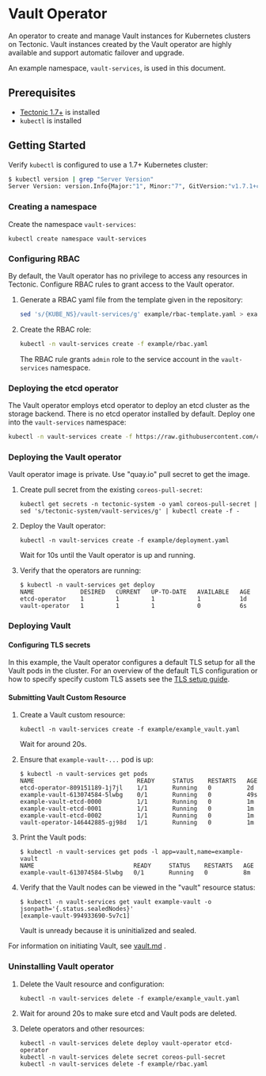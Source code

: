 # Vault Operator

An operator to create and manage Vault instances for Kubernetes clusters on Tectonic. Vault instances created by the Vault operator are highly available and support automatic failover and upgrade.

An example namespace, `vault-services`, is used in this document.

## Prerequisites

* [Tectonic 1.7+](https://coreos.com/tectonic) is installed
* `kubectl` is installed

## Getting Started

Verify `kubectl` is configured to use a 1.7+ Kubernetes cluster:

```sh
$ kubectl version | grep "Server Version"
Server Version: version.Info{Major:"1", Minor:"7", GitVersion:"v1.7.1+coreos.0", GitCommit:"fdd5383472eb43e60d2222503f03c76445e49899", GitTreeState:"clean", BuildDate:"2017-07-18T19:44:47Z", GoVersion:"go1.8.3", Compiler:"gc", Platform:"linux/amd64"}
```

### Creating a namespace

Create the namespace `vault-services`:

```
kubectl create namespace vault-services
```

### Configuring RBAC

By default, the Vault operator has no privilege to access any resources in Tectonic. Configure RBAC rules to grant access to the Vault operator.

1. Generate a RBAC yaml file from the template given in the repository:

    ```sh
    sed 's/{KUBE_NS}/vault-services/g' example/rbac-template.yaml > example/rbac.yaml
    ```

2. Create the RBAC role:

    ```sh
    kubectl -n vault-services create -f example/rbac.yaml
    ```

    The RBAC rule grants `admin` role to the service account in the `vault-services` namespace.


### Deploying the etcd operator

The Vault operator employs etcd operator to deploy an etcd cluster as the storage backend. There is no etcd operator installed by default.
Deploy one into the `vault-services` namespace:

```sh
kubectl -n vault-services create -f https://raw.githubusercontent.com/coreos/etcd-operator/master/example/deployment.yaml
```

### Deploying the Vault operator

Vault operator image is private. Use "quay.io" pull secret to get the image.

1. Create pull secret from the existing `coreos-pull-secret`:

    ```
    kubectl get secrets -n tectonic-system -o yaml coreos-pull-secret | sed 's/tectonic-system/vault-services/g' | kubectl create -f -
    ```

2. Deploy the Vault operator:

    ```
    kubectl -n vault-services create -f example/deployment.yaml
    ```

    Wait for 10s until the Vault operator is up and running.

3. Verify that the operators are running:    

      ```
      $ kubectl -n vault-services get deploy
      NAME             DESIRED   CURRENT   UP-TO-DATE   AVAILABLE   AGE
      etcd-operator    1         1         1            1           1d
      vault-operator   1         1         1            0           6s
      ```


### Deploying Vault

#### Configuring TLS secrets

In this example, the Vault operator configures a default TLS setup for all the Vault pods in the cluster. For an overview of the default TLS configuration or how to specify specify custom TLS assets see the [TLS setup guide](doc/user/tls_setup.md).

#### Submitting Vault Custom Resource

1. Create a Vault custom resource:

    ```
    kubectl -n vault-services create -f example/example_vault.yaml
    ```

    Wait for around 20s.

2. Ensure that `example-vault-...` pod is up:

    ```
    $ kubectl -n vault-services get pods
    NAME                             READY     STATUS    RESTARTS   AGE
    etcd-operator-809151189-1j7jl    1/1       Running   0          2d
    example-vault-613074584-5lwbg    0/1       Running   0          49s
    example-vault-etcd-0000          1/1       Running   0          1m
    example-vault-etcd-0001          1/1       Running   0          1m
    example-vault-etcd-0002          1/1       Running   0          1m
    vault-operator-146442885-gj98d   1/1       Running   0          1m
    ```

3. Print the Vault pods:

    ```
    $ kubectl -n vault-services get pods -l app=vault,name=example-vault
    NAME                            READY     STATUS    RESTARTS   AGE
    example-vault-613074584-5lwbg   0/1       Running   0          8m
    ```

4. Verify that the Vault nodes can be viewed in the "vault" resource status:

      ```
      $ kubectl -n vault-services get vault example-vault -o jsonpath='{.status.sealedNodes}'
      [example-vault-994933690-5v7c1]
      ```

      Vault is unready because it is uninitialized and sealed.

For information on initiating Vault, see [vault.md](./doc/user/vault.md) .


### Uninstalling Vault operator

1. Delete the Vault resource and configuration:

    ```
    kubectl -n vault-services delete -f example/example_vault.yaml
    ```

2. Wait for around 20s to make sure etcd and Vault pods are deleted.

3. Delete operators and other resources:

    ```
    kubectl -n vault-services delete deploy vault-operator etcd-operator
    kubectl -n vault-services delete secret coreos-pull-secret
    kubectl -n vault-services delete -f example/rbac.yaml
    ```
